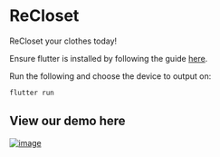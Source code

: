 # ReCloset
ReCloset your clothes today!

Ensure flutter is installed by following the guide [here](https://docs.flutter.dev/get-started/install).

Run the following and choose the device to output on:
```cmd
flutter run
```

## View our demo here



[![image](https://github.com/reCloset/reCloset/assets/50147457/44cd0c60-084a-46a4-9a76-6d3aae5de2aa)](https://youtu.be/X6tU68o3URM)
